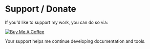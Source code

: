 # Support / Donate

If you'd like to support my work, you can do so via:

[![Buy Me A Coffee](https://img.shields.io/badge/Buy%20Me%20A%20Coffee-Support-orange?style=for-the-badge&logo=buy-me-a-coffee)](https://buymeacoffee.com/pcmagik)

Your support helps me continue developing documentation and tools.
